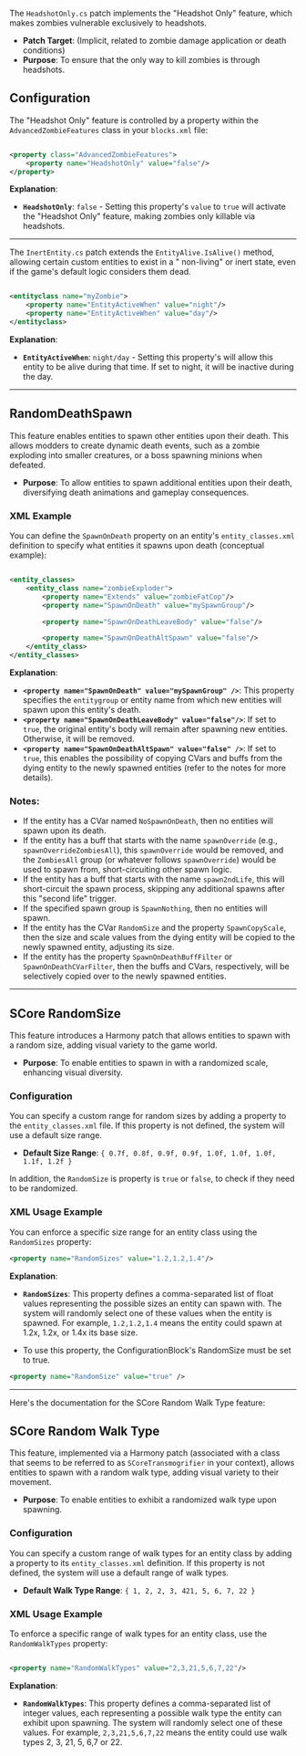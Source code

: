 The `HeadshotOnly.cs` patch implements the "Headshot Only" feature, which makes zombies vulnerable exclusively to
headshots.

* **Patch Target**: (Implicit, related to zombie damage application or death conditions)
* **Purpose**: To ensure that the only way to kill zombies is through headshots.

## Configuration

The "Headshot Only" feature is controlled by a property within the `AdvancedZombieFeatures` class in your `blocks.xml`
file:

```xml

<property class="AdvancedZombieFeatures">
    <property name="HeadshotOnly" value="false"/>
</property>
```

**Explanation**:

* **`HeadshotOnly`**: `false` - Setting this property's `value` to `true` will activate the "Headshot Only" feature,
  making zombies only killable via headshots.

---

The `InertEntity.cs` patch extends the `EntityAlive.IsAlive()` method, allowing certain custom entities to exist in a "
non-living" or inert state, even if the game's default logic considers them dead.

```xml

<entityclass name="myZombie">
    <property name="EntityActiveWhen" value="night"/>
    <property name="EntityActiveWhen" value="day"/>
</entityclass>
```

**Explanation**:

* **`EntityActiveWhen`**: `night/day` - Setting this property's will allow this entity to be alive during that time. If
  set to night, it will be inactive during the day.

---

## RandomDeathSpawn

This feature enables entities to spawn other entities upon their death. This allows modders to create dynamic death
events, such as a zombie exploding into smaller creatures, or a boss spawning minions when defeated.

* **Purpose**: To allow entities to spawn additional entities upon their death, diversifying death animations and
  gameplay consequences.

### XML Example

You can define the `SpawnOnDeath` property on an entity's `entity_classes.xml` definition to specify what entities it
spawns upon death (conceptual example):

```xml

<entity_classes>
    <entity_class name="zombieExploder">
        <property name="Extends" value="zombieFatCop"/>
        <property name="SpawnOnDeath" value="mySpawnGroup"/>

        <property name="SpawnOnDeathLeaveBody" value="false"/>

        <property name="SpawnOnDeathAltSpawn" value="false"/>
    </entity_class>
</entity_classes>
```

**Explanation**:

* **`<property name="SpawnOnDeath" value="mySpawnGroup" />`**: This property specifies the `entitygroup` or entity name
  from which new entities will spawn upon this entity's death.
* **`<property name="SpawnOnDeathLeaveBody" value="false"/>`**: If set to `true`, the original entity's body will remain
  after spawning new entities. Otherwise, it will be removed.
* **`<property name="SpawnOnDeathAltSpawn" value="false" />`**: If set to `true`, this enables the possibility of
  copying CVars and buffs from the dying entity to the newly spawned entities (refer to the notes for more details).

### Notes:

* If the entity has a CVar named `NoSpawnOnDeath`, then no entities will spawn upon its death.
* If the entity has a buff that starts with the name `spawnOverride` (e.g., `spawnOverrideZombiesAll`), this
  `spawnOverride` would
  be removed, and the `ZombiesAll` group (or whatever follows `spawnOverride`) would be used to spawn from,
  short-circuiting other spawn logic.
* If the entity has a buff that starts with the name `spawn2ndLife`, this will short-circuit the spawn process, skipping
  any additional spawns after this "second life" trigger.
* If the specified spawn group is `SpawnNothing`, then no entities will spawn.
* If the entity has the CVar `RandomSize` and the property `SpawnCopyScale`, then the size and scale values from the
  dying entity will be copied to the newly spawned entity, adjusting its size.
* If the entity has the property `SpawnOnDeathBuffFilter` or `SpawnOnDeathCVarFilter`, then the buffs and CVars,
  respectively, will be selectively copied over to the newly spawned entities.

---

## SCore RandomSize

This feature introduces a Harmony patch that allows entities to spawn with a random size, adding visual variety to the
game world.

* **Purpose**: To enable entities to spawn in with a randomized scale, enhancing visual diversity.

### Configuration

You can specify a custom range for random sizes by adding a property to the `entity_classes.xml` file. If this property
is not defined, the system will use a default size range.

* **Default Size Range**: `{ 0.7f, 0.8f, 0.9f, 0.9f, 1.0f, 1.0f, 1.0f, 1.1f, 1.2f }`

In addition, the `RandomSize` is property is `true` or `false`, to check if they need to be randomized.

### XML Usage Example

You can enforce a specific size range for an entity class using the `RandomSizes` property:

```xml
<property name="RandomSizes" value="1.2,1.2,1.4"/>
```

**Explanation**:

* **`RandomSizes`**: This property defines a comma-separated list of float values representing the possible sizes an
  entity can spawn with. The system will randomly select one of these values when the entity is spawned. For example,
  `1.2,1.2,1.4` means the entity could spawn at 1.2x, 1.2x, or 1.4x its base size.

* To use this property, the ConfigurationBlock's RandomSize must be set to true.

```xml
<property name="RandomSize" value="true" />
```

---

Here's the documentation for the SCore Random Walk Type feature:

## SCore Random Walk Type

This feature, implemented via a Harmony patch (associated with a class that seems to be referred to as
`SCoreTransmogrifier` in your context), allows entities to spawn with a random walk type, adding visual variety to their
movement.

* **Purpose**: To enable entities to exhibit a randomized walk type upon spawning.

### Configuration

You can specify a custom range of walk types for an entity class by adding a property to its `entity_classes.xml`
definition. If this property is not defined, the system will use a default range of walk types.

* **Default Walk Type Range**: `{ 1, 2, 2, 3, 421, 5, 6, 7, 22 }`

### XML Usage Example

To enforce a specific range of walk types for an entity class, use the `RandomWalkTypes` property:

```xml

<property name="RandomWalkTypes" value="2,3,21,5,6,7,22"/>
```

**Explanation**:

* **`RandomWalkTypes`**: This property defines a comma-separated list of integer values, each representing a possible
  walk type the entity can exhibit upon spawning. The system will randomly select one of these values. For example,
  `2,3,21,5,6,7,22` means the entity could use walk types 2, 3, 21, 5, 6,7 or 22.